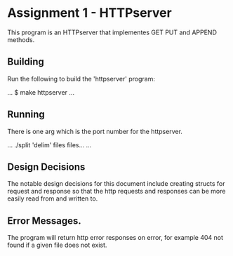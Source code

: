 # Assignment 1 - HTTPserver

This program is an HTTPserver that implementes GET PUT and APPEND methods.

## Building

Run the following to build the 'httpserver' program:

...
$ make httpserver
...

## Running

There is one arg which is the port number for the httpserver.

...
./split 'delim' files files...
...

## Design Decisions

The notable design decisions for this document include creating structs for request and response so that the http requests and responses can be more easily read from and written to.
 
## Error Messages.

The program will return http error responses on error, for example 404 not found if a given file does not exist.

